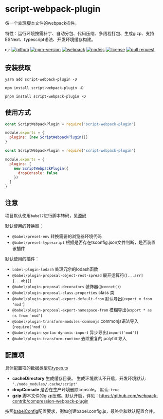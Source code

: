 # script-webpack-plugin

:kissing_heart:一个处理脚本文件的webpack插件。

特性：运行环境按需补丁、自动分包、代码压缩、多线程打包、生成gizp、支持ESNext、typescript语法、开发环境缓存构建。

:point_right:
[![github](https://img.shields.io/github/release-date/imccode/script-webpack-plugin.svg)](https://github.com/imccode/script-webpack-plugin/releases)
[![npm-version](https://img.shields.io/npm/v/script-webpack-plugin.svg)](https://www.npmjs.com/package/script-webpack-plugin)
[![webpack](https://img.shields.io/badge/webpack-%3E%20%3D%204.0.0-blue.svg)](https://webpack.js.org/)
[![nodejs](https://img.shields.io/badge/node-%3E%20%3D%2010.0.0-blue.svg)](https://nodejs.org/)
[![license](https://img.shields.io/npm/l/script-webpack-plugin.svg)](https://www.npmjs.com/package/script-webpack-plugin)
[![pull request](https://img.shields.io/badge/PRs-welcome-green.svg)](https://github.com/imccode/script-webpack-plugin/pulls)

## 安装获取

```shell
yarn add script-webpack-plugin -D

npm install script-webpack-plugin -D

pnpm install script-webpack-plugin -D
```

## 使用方式

```javascript
const ScriptWebpackPlugin = require('script-webpack-plugin')

module.exports = {
  plugins: [new ScriptWebpackPlugin()]
}
```

```javascript
const ScriptWebpackPlugin = require('script-webpack-plugin')

module.exports = {
  plugins: [
    new ScriptWebpackPlugin({
      dropConsole: false
    })
  ]
}
```

## 注意

项目默认使用`babel7`进行脚本转码，见[源码](./src/babelConfig.ts)

默认使用的转换器：

- `@babel/preset-env` 转换需要的浏览器环境代码
- `@babel/preset-typescript` 根据是否存在tsconfig.json文件判断，是否装置该插件

默认使用的插件：

- `babel-plugin-lodash` 处理冗余的lodash函数
- `@babel/plugin-proposal-object-rest-spread` 展开运算符(`[...arr]` `{...obj}`)
- `@babel/plugin-proposal-decorators` 装饰器(`@connet()`)
- `@babel/plugin-proposal-class-properties` class 类
- `@babel/plugin-proposal-export-default-from` 默认导出(`export v from 'mod'`)
- `@babel/plugin-proposal-export-namespace-from` 模糊导出(`export * as ns from 'mod'`)
- `@babel/plugin-transform-modules-commonjs` commonjs语法导入(`require('mod')`)
- `@babel/plugin-syntax-dynamic-import` 异步导出(`import('mod')`)
- `@babel/plugin-transform-runtime` 去除重复的 polyfill 导入

## 配置项

具体配置项的数据类型见[types.ts](./src/types.ts)

- **cacheDirectory** 生成缓存目录。 生成环境默认不开启，开发环境默认: `'./node_modules/.cache/script'`
- **dropConsole** 是否在生产环境删除console。 默认: `true`
- **gzip** 脚本文件的gizp压缩。默认开启，详见：<https://github.com/webpack-contrib/compression-webpack-plugin>

按照[babelConfig](https://babeljs.io/docs/en/config-files)配置要求，例如创建babel.config.js，最终会和默认配置合并。
